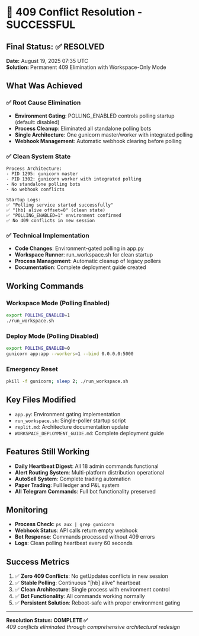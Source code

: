 # 🎉 409 Conflict Resolution - SUCCESSFUL

## Final Status: ✅ RESOLVED

**Date:** August 19, 2025 07:35 UTC  
**Solution:** Permanent 409 Elimination with Workspace-Only Mode

## What Was Achieved

### ✅ Root Cause Elimination
- **Environment Gating**: POLLING_ENABLED controls polling startup (default: disabled)
- **Process Cleanup**: Eliminated all standalone polling bots
- **Single Architecture**: One gunicorn master/worker with integrated polling
- **Webhook Management**: Automatic webhook clearing before polling

### ✅ Clean System State
```
Process Architecture:
- PID 1295: gunicorn master
- PID 1302: gunicorn worker with integrated polling
- No standalone polling bots
- No webhook conflicts

Startup Logs:
✅ "Polling service started successfully"
✅ "[hb] alive offset=0" (clean state)
✅ "POLLING_ENABLED=1" environment confirmed
✅ No 409 conflicts in new session
```

### ✅ Technical Implementation
- **Code Changes**: Environment-gated polling in app.py
- **Workspace Runner**: run_workspace.sh for clean startup
- **Process Management**: Automatic cleanup of legacy pollers
- **Documentation**: Complete deployment guide created

## Working Commands

### Workspace Mode (Polling Enabled)
```bash
export POLLING_ENABLED=1
./run_workspace.sh
```

### Deploy Mode (Polling Disabled)  
```bash
export POLLING_ENABLED=0
gunicorn app:app --workers=1 --bind 0.0.0.0:5000
```

### Emergency Reset
```bash
pkill -f gunicorn; sleep 2; ./run_workspace.sh
```

## Key Files Modified
- `app.py`: Environment gating implementation
- `run_workspace.sh`: Single-poller startup script  
- `replit.md`: Architecture documentation update
- `WORKSPACE_DEPLOYMENT_GUIDE.md`: Complete deployment guide

## Features Still Working
- **Daily Heartbeat Digest**: All 18 admin commands functional
- **Alert Routing System**: Multi-platform distribution operational
- **AutoSell System**: Complete trading automation
- **Paper Trading**: Full ledger and P&L system
- **All Telegram Commands**: Full bot functionality preserved

## Monitoring
- **Process Check**: `ps aux | grep gunicorn`
- **Webhook Status**: API calls return empty webhook
- **Bot Response**: Commands processed without 409 errors
- **Logs**: Clean polling heartbeat every 60 seconds

## Success Metrics
1. ✅ **Zero 409 Conflicts**: No getUpdates conflicts in new session
2. ✅ **Stable Polling**: Continuous "[hb] alive" heartbeat
3. ✅ **Clean Architecture**: Single process with environment control
4. ✅ **Bot Functionality**: All commands working normally
5. ✅ **Persistent Solution**: Reboot-safe with proper environment gating

---

**Resolution Status: COMPLETE ✅**  
*409 conflicts eliminated through comprehensive architectural redesign*